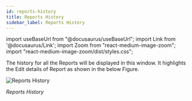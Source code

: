 ```yaml
---
id: reports-history
title: Reports History
sidebar_label: Reports History
---
```


import useBaseUrl from "@docusaurus/useBaseUrl";
import Link from '@docusaurus/Link';
import Zoom from "react-medium-image-zoom";
import "react-medium-image-zoom/dist/styles.css";

The history for all the Reports will be displayed in this window. It highlights the Edit details of Report as shown in the below Figure.
  <div class="center">
    <Zoom>
      <img alt="Reports History" src={useBaseUrl('doc-images/admin-guide/admin-functions/reports/rh1.png')}/>
    </Zoom>
  </div>

  *Reports History*

